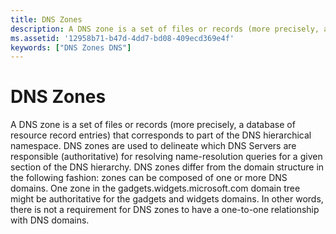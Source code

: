 ```yaml
---
title: DNS Zones
description: A DNS zone is a set of files or records (more precisely, a database of resource record entries) that corresponds to part of the DNS hierarchical namespace.
ms.assetid: '12958b71-b47d-4dd7-bd08-409ecd369e4f'
keywords: ["DNS Zones DNS"]
---
```


# DNS Zones

A DNS zone is a set of files or records (more precisely, a database of resource record entries) that corresponds to part of the DNS hierarchical namespace. DNS zones are used to delineate which DNS Servers are responsible (authoritative) for resolving name-resolution queries for a given section of the DNS hierarchy. DNS zones differ from the domain structure in the following fashion: zones can be composed of one or more DNS domains. One zone in the gadgets.widgets.microsoft.com domain tree might be authoritative for the gadgets and widgets domains. In other words, there is not a requirement for DNS zones to have a one-to-one relationship with DNS domains.

 

 




